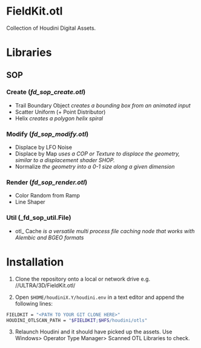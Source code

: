 FieldKit.otl
============

Collection of Houdini Digital Assets.


# Libraries

## SOP

### Create (_fd_sop_create.otl_)

* Trail Boundary Object _creates a bounding box from an animated input_
* Scatter Uniform (+ Point Distributor)
* Helix _creates a polygon helix spiral_

### Modify (_fd_sop_modify.otl_)

* Displace by LFO Noise
* Displace by Map _uses a COP or Texture to displace the geometry, similar to a displacement shader SHOP._
* Normalize _the geometry into a 0-1 size along a given dimension_


### Render (_fd_sop_render.otl_)

* Color Random from Ramp
* Line Shaper


### Util (_fd_sop_util.File)

* otl_ Cache _is a versatile multi process file caching node that works with Alembic and BGEO formats_



# Installation

1. Clone the repository onto a local or network drive e.g. //ULTRA/3D/FieldKit.otl/

2. Open ```$HOME/houdiniX.Y/houdini.env``` in a text editor and append the following lines:
```Bash
FIELDKIT = "<PATH TO YOUR GIT CLONE HERE>"
HOUDINI_OTLSCAN_PATH = "$FIELDKIT;$HFS/houdini/otls"
```

3. Relaunch Houdini and it should have picked up the assets. Use Windows> Operator Type Manager> Scanned OTL Libraries to check.